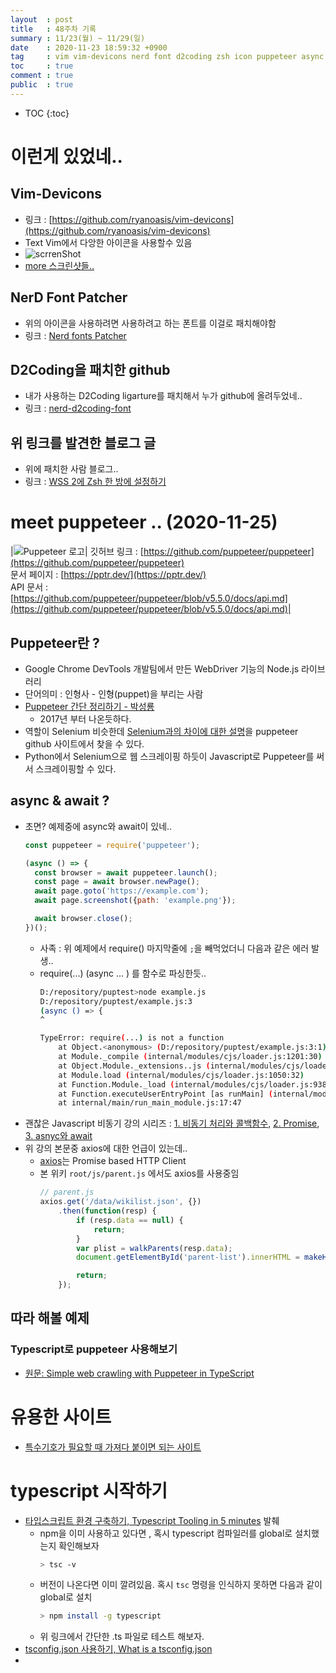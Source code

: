 ```yaml
---
layout  : post
title   : 48주차 기록 
summary : 11/23(월) ~ 11/29(일)
date    : 2020-11-23 18:59:32 +0900
tag     : vim vim-devicons nerd font d2coding zsh icon puppeteer async await 비동기 axios promise symbol font
toc     : true
comment : true
public  : true
---
```

* TOC
{:toc}

# 이런게 있었네..

## Vim-Devicons

* 링크 : [https://github.com/ryanoasis/vim-devicons](https://github.com/ryanoasis/vim-devicons)
* Text Vim에서 다앙한 아이콘을 사용할수 있음
* ![scrrenShot](https://github.com/ryanoasis/vim-devicons/wiki/screenshots/v0.10.x/overall-screenshot.png)
* [more 스크린샷들..](https://github.com/ryanoasis/vim-devicons/wiki/screenshots)

## NerD Font Patcher

* 위의 아이콘을 사용하려면 사용하려고 하는 폰트를 이걸로 패치해야함
* 링크 : [Nerd fonts Patcher](https://github.com/ryanoasis/nerd-fonts#font-patcher)

## D2Coding을 패치한 github

* 내가 사용하는 D2Coding ligarture를 패치해서 누가 github에 올려두었네..
* 링크 : [nerd-d2coding-font](https://github.com/moseoridev/nerd-d2coding-font)

## 위 링크를 발견한 블로그 글

* 위에 패치한 사람 블로그..
* 링크 : [WSS 2에 Zsh 한 방에 설정하기](https://velog.io/@moseoridev/WSL-2에-Zsh-한-방에-설정하기)

# meet puppeteer .. (2020-11-25)

|![Puppeteer 로고](https://user-images.githubusercontent.com/10379601/29446482-04f7036a-841f-11e7-9872-91d1fc2ea683.png)| 깃허브 링크 : [https://github.com/puppeteer/puppeteer](https://github.com/puppeteer/puppeteer)<br> 문서 페이지 : [https://pptr.dev/](https://pptr.dev/) <br> API 문서 : [https://github.com/puppeteer/puppeteer/blob/v5.5.0/docs/api.md](https://github.com/puppeteer/puppeteer/blob/v5.5.0/docs/api.md)|

## Puppeteer란 ?

* Google Chrome DevTools 개발팀에서 만든 WebDriver 기능의 Node.js 라이브러리
* 단어의미 :  인형사 - 인형(puppet)을 부리는 사람
* [Puppeteer 간단 정리하기 - 박성룡](https://medium.com/@pks2974/puppeteer-%EA%B0%84%EB%8B%A8-%EC%A0%95%EB%A6%AC%ED%95%98%EA%B8%B0-a252bffbb2a8)
  * 2017년 부터 나온듯하다.
* 역할이 Selenium 비슷한데 [Selenium과의 차이에 대한 설명](https://github.com/puppeteer/puppeteer#q-is-puppeteer-replacing-seleniumwebdriver)을  puppeteer github 사이트에서 찾을 수 있다. 
* Python에서 Selenium으로 웹 스크레이핑 하듯이 Javascript로 Puppeteer를 써서 스크레이핑할 수 있다.

## async & await ?

* 초면? 예제중에 async와 await이 있네..
  ```js
  const puppeteer = require('puppeteer');

  (async () => {
    const browser = await puppeteer.launch();
    const page = await browser.newPage();
    await page.goto('https://example.com');
    await page.screenshot({path: 'example.png'});

    await browser.close();
  })();
  ```
  * 사족 : 위 예제에서 require() 마지막줄에 `;`을 빼먹었더니 다음과 같은 에러 발생..
  * require(...) (async ... ) 를 함수로 파싱한듯..
    ```sh
    D:/repository/puptest>node example.js
    D:/repository/puptest/example.js:3
    (async () => {
    ^

    TypeError: require(...) is not a function
        at Object.<anonymous> (D:/repository/puptest/example.js:3:1)
        at Module._compile (internal/modules/cjs/loader.js:1201:30)
        at Object.Module._extensions..js (internal/modules/cjs/loader.js:1221:10)
        at Module.load (internal/modules/cjs/loader.js:1050:32)
        at Function.Module._load (internal/modules/cjs/loader.js:938:14)
        at Function.executeUserEntryPoint [as runMain] (internal/modules/run_main.js:71:12)
        at internal/main/run_main_module.js:17:47
    ```
* 괜찮은 Javascript 비동기 강의 시리즈 : [1. 비동기 처리와 콜백함수](https://joshua1988.github.io/web-development/javascript/javascript-asynchronous-operation/), [2. Promise](https://joshua1988.github.io/web-development/javascript/promise-for-beginners/), [3. asnyc와 await](https://joshua1988.github.io/web-development/javascript/js-async-await/)
* 위 강의 본문중 axios에 대한 언급이 있는데..
  * [axios](https://github.com/axios/axios)는 Promise based HTTP Client
  * 본 위키 `root/js/parent.js` 에서도 axios를 사용중임
    ```js
    // parent.js
    axios.get('/data/wikilist.json', {})
        .then(function(resp) {
            if (resp.data == null) {
                return;
            }
            var plist = walkParents(resp.data);
            document.getElementById('parent-list').innerHTML = makeHTML(plist);

            return;
        });

    ```

## 따라 해볼 예제

### Typescript로 puppeteer 사용해보기

* [원문: Simple web crawling with Puppeteer in TypeScript](https://www.lewuathe.com/simple-crawling-with-puppeteer-in-typescript.html)

# 유용한 사이트

* [특수기호가 필요할 때 가져다 붙이면 되는 사이트](https://kr.piliapp.com/symbol/)

# typescript 시작하기

* [타입스크립트 환경 구축하기, Typescript Tooling in 5 minutes](https://www.typescriptlang.org/docs/handbook/typescript-tooling-in-5-minutes.html) 발췌
  * npm을 이미 사용하고 있다면 , 혹시 typescript 컴파일러를 global로 설치했는지 확인해보자
    ```sh
    > tsc -v
    ```
  * 버전이 나온다면 이미 깔려있음. 혹시 `tsc` 명령을 인식하지 못하면 다음과 같이 global로 설치
    ```sh
    > npm install -g typescript
    ```
  * 위 링크에서 간단한 .ts 파일로 테스트 해보자. 
* [tsconfig.json 사용하기, What is a tsconfig.json](https://www.typescriptlang.org/docs/handbook/tsconfig-json.html#using-tsconfigjson-or-jsconfigjson)
*  
